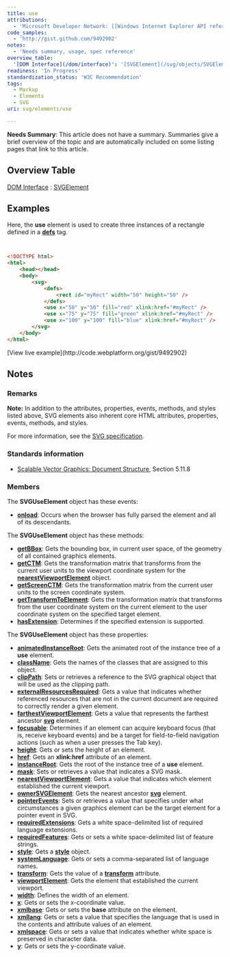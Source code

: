 ```yaml
---
title: use
attributions:
  - 'Microsoft Developer Network: [[Windows Internet Explorer API reference](http://msdn.microsoft.com/en-us/library/ie/hh828809%28v=vs.85%29.aspx) Article]'
code_samples:
  - 'http://gist.github.com/9492902'
notes:
  - 'Needs summary, usage, spec reference'
overview_table:
  '[DOM Interface](/dom/interface)': '[SVGElement](/svg/objects/SVGElement)'
readiness: 'In Progress'
standardization_status: 'W3C Recommendation'
tags:
  - Markup
  - Elements
  - SVG
uri: svg/elements/use

---
```

**Needs Summary**: This article does not have a summary. Summaries give a brief overview of the topic and are automatically included on some listing pages that link to this article.

## <span>Overview Table</span>

[DOM Interface](/dom/interface)
:   [SVGElement](/svg/objects/SVGElement)

## <span>Examples</span>

Here, the **use** element is used to create three instances of a rectangle defined in a [**defs**](/svg/elements/defs) tag.

``` html


<!DOCTYPE html>
<html>
    <head></head>
    <body>
        <svg>
            <defs>
                <rect id="myRect" width="50" height="50" />
            </defs>
            <use x="50" y="50" fill="red" xlink:href="#myRect" />
            <use x="75" y="75" fill="green" xlink:href="#myRect" />
            <use x="100" y="100" fill="blue" xlink:href="#myRect" />
        </svg>
    </body>
</html>
```

</pre>
[View live example](http://code.webplatform.org/gist/9492902)

## <span>Notes</span>

### <span>Remarks</span>

**Note:** In addition to the attributes, properties, events, methods, and styles listed above, SVG elements also inherent core HTML attributes, properties, events, methods, and styles.

For more information, see the [SVG specification](http://go.microsoft.com/fwlink/p/?LinkID=190918).

### <span>Standards information</span>

-   [Scalable Vector Graphics: Document Structure](http://go.microsoft.com/fwlink/p/?linkid=204733), Section 5.11.8

### <span>Members</span>

The **SVGUseElement** object has these events:

-   [**onload**](/svg/events/load): Occurs when the browser has fully parsed the element and all of its descendants.

The **SVGUseElement** object has these methods:

-   [**getBBox**](/svg/methods/getBBox): Gets the bounding box, in current user space, of the geometry of all contained graphics elements.
-   [**getCTM**](/svg/methods/getCTM): Gets the transformation matrix that transforms from the current user units to the viewport coordinate system for the [**nearestViewportElement**](/svg/properties/nearestViewportElement) object.
-   [**getScreenCTM**](/svg/methods/getScreenCTM): Gets the transformation matrix from the current user units to the screen coordinate system.
-   [**getTransformToElement**](/svg/methods/getTransformToElement): Gets the transformation matrix that transforms from the user coordinate system on the current element to the user coordinate system on the specified target element.
-   [**hasExtension**](/svg/methods/hasExtension): Determines if the specified extension is supported.

The **SVGUseElement** object has these properties:

-   [**animatedInstanceRoot**](/svg/properties/animatedInstanceRoot): Gets the animated root of the instance tree of a **use** element.
-   [**className**](/svg/properties/className): Gets the names of the classes that are assigned to this object.
-   [**clipPath**](/svg/properties/clipPath): Sets or retrieves a reference to the SVG graphical object that will be used as the clipping path.
-   [**externalResourcesRequired**](/svg/properties/externalResourcesRequired): Gets a value that indicates whether referenced resources that are not in the current document are required to correctly render a given element.
-   [**farthestViewportElement**](/svg/properties/farthestViewportElement): Gets a value that represents the farthest ancestor [**svg**](/svg/elements/svg) element.
-   [**focusable**](/svg/properties/focusable): Determines if an element can acquire keyboard focus (that is, receive keyboard events) and be a target for field-to-field navigation actions (such as when a user presses the Tab key).
-   [**height**](/svg/properties/height): Gets or sets the height of an element.
-   [**href**](/svg/properties/href): Gets an **xlink:href** attribute of an element.
-   [**instanceRoot**](/svg/properties/instanceRoot): Gets the root of the instance tree of a **use** element.
-   [**mask**](/svg/attributes/mask): Sets or retrieves a value that indicates a SVG mask.
-   [**nearestViewportElement**](/svg/properties/nearestViewportElement): Gets a value that indicates which element established the current viewport.
-   [**ownerSVGElement**](/svg/properties/ownerSVGElement): Gets the nearest ancestor [**svg**](/svg/objects/SVGElement) element.
-   [**pointerEvents**](/svg/attributes/pointers): Sets or retrieves a value that specifies under what circumstances a given graphics element can be the target element for a pointer event in SVG.
-   [**requiredExtensions**](/svg/properties/requiredExtensions): Gets a white space-delimited list of required language extensions.
-   [**requiredFeatures**](/svg/properties/requiredFeatures): Gets or sets a white space-delimited list of feature strings.
-   [**style**](/svg/properties/style): Gets a [**style**](/css/cssom/style) object.
-   [**systemLanguage**](/svg/properties/systemLanguage): Gets or sets a comma-separated list of language names.
-   [**transform**](/svg/properties/transform): Gets the value of a [**transform**](/svg/properties/transform) attribute.
-   [**viewportElement**](/svg/properties/viewportElement): Gets the element that established the current viewport.
-   [**width**](/svg/properties/width): Defines the width of an element.
-   [**x**](/svg/properties/x): Gets or sets the x-coordinate value.
-   [**xmlbase**](/svg/properties/xmlbase): Gets or sets the **base** attribute on the element.
-   [**xmllang**](/svg/properties/xmllang): Gets or sets a value that specifies the language that is used in the contents and attribute values of an element.
-   [**xmlspace**](/svg/properties/xmlspace): Gets or sets a value that indicates whether white space is preserved in character data.
-   [**y**](/svg/properties/y): Gets or sets the y-coordinate value.
